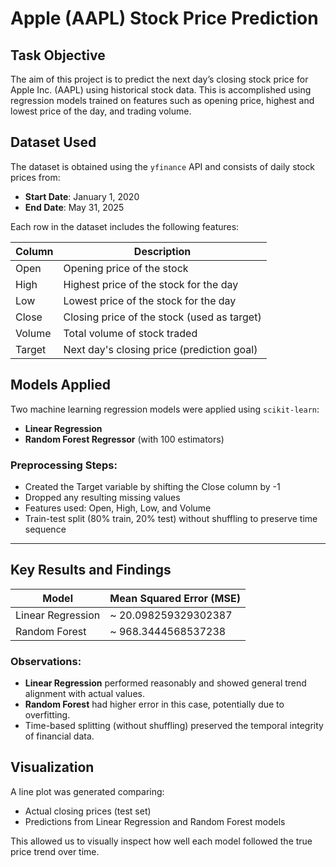 # Apple (AAPL) Stock Price Prediction

## Task Objective

The aim of this project is to predict the next day’s closing stock price for Apple Inc. (AAPL) using historical stock data. This is accomplished using regression models trained on features such as opening price, highest and lowest price of the day, and trading volume.


## Dataset Used

The dataset is obtained using the `yfinance` API and consists of daily stock prices from:

- **Start Date**: January 1, 2020  
- **End Date**: May 31, 2025  

Each row in the dataset includes the following features:

| Column     | Description                              |
|------------|------------------------------------------|
| Open       | Opening price of the stock               |
| High       | Highest price of the stock for the day   |
| Low        | Lowest price of the stock for the day    |
| Close      | Closing price of the stock (used as target) |
| Volume     | Total volume of stock traded             |
| Target     | Next day's closing price (prediction goal) |


## Models Applied

Two machine learning regression models were applied using `scikit-learn`:

- **Linear Regression**
- **Random Forest Regressor** (with 100 estimators)

### Preprocessing Steps:
- Created the Target variable by shifting the Close column by -1
- Dropped any resulting missing values
- Features used: Open, High, Low, and Volume
- Train-test split (80% train, 20% test) without shuffling to preserve time sequence

---

## Key Results and Findings

| Model               | Mean Squared Error (MSE) |
|---------------------|--------------------------|
| Linear Regression   | ~ 20.098259329302387   |
| Random Forest       | ~ 968.3444568537238   |


### Observations:
- **Linear Regression** performed reasonably and showed general trend alignment with actual values.
- **Random Forest** had higher error in this case, potentially due to overfitting.
- Time-based splitting (without shuffling) preserved the temporal integrity of financial data.

## Visualization

A line plot was generated comparing:

- Actual closing prices (test set)
- Predictions from Linear Regression and Random Forest models

This allowed us to visually inspect how well each model followed the true price trend over time.
